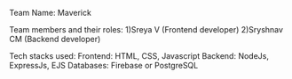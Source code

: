Team Name: 
   Maverick
   
Team members and their roles: 
   1)Sreya V (Frontend developer)
   2)Sryshnav CM (Backend developer)
   
Tech stacks used: 
   Frontend: HTML, CSS, Javascript
   Backend: NodeJs, ExpressJs, EJS
   Databases: Firebase or PostgreSQL
